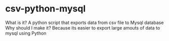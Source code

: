 # csv-python-mysql

What is it?
A python script that exports data from csv file to Mysql database
Why should I make it?
Because its easier to export large amouts of data to mysql using Python

